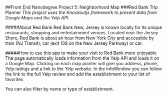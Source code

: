 ##Front End Nanodegree Project 5: Neighborhood Map
###Red Bank Trip Planner
*This project uses the Knockoutjs framework to present data from Google Maps and the Yelp API.*

#####About Red Bank
Red Bank New, Jersey is known locally for its unique restaurants, shopping and entertainment venues.  Located near the Jersey Shore, Red Bank is about an hour from New York City and accessible by train (NJ Transit), car (exit 109 on the New Jersey Parkway) or car.

#####How to use this app to make your visit to Red Bank more enjoyable
The page automatically loads information from the Yelp API and loads it on a Google Map.  Clicking on each map pointer will give you address, phone, Yelp ratings and a link to the Yelp website.
In the infoWindow you can follow the link to the full Yelp review and add the establishment to your list of favorites

You can also filter by name or type of establishment.